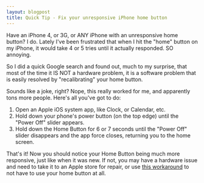 ```yaml
---
layout: blogpost
title: Quick Tip - Fix your unresponsive iPhone home button
---
```


<p>Have an iPhone 4, or 3G, or ANY iPhone with an unresponsive home button? I do. Lately I've been frustrated that when I hit the "home" button on my iPhone, it would take 4 or 5 tries until it actually responded. SO annoying.</p>

<p>So I did a quick Google search and found out, much to my surprise, that most of the time it IS NOT a hardware problem, it is a software problem that is easily resolved by "recalibrating" your home button.</p>

<p>Sounds like a joke, right? Nope, this really worked for me, and apparently tons more people. Here's all you've got to do:</p>

<ol>
<li>Open an Apple iOS system app, like Clock, or Calendar, etc.</li>
<li>Hold down your phone's power button (on the top edge) until the "Power Off" slider appears.</li>
<li>Hold down the Home Button for 6 or 7 seconds until the "Power Off" slider disappears and the app force closes, returning you to the home screen.</li>
</ol>

<p>That's it! Now you should notice your Home Button being much more responsive, just like when it was new. If not, you may have a hardware issue and need to take it to an Apple store for repair, or use <a href="http://www.makeuseof.com/tag/iphone-home-button-working-fix/">this workaround</a> to not have to use your home button at all.</p>